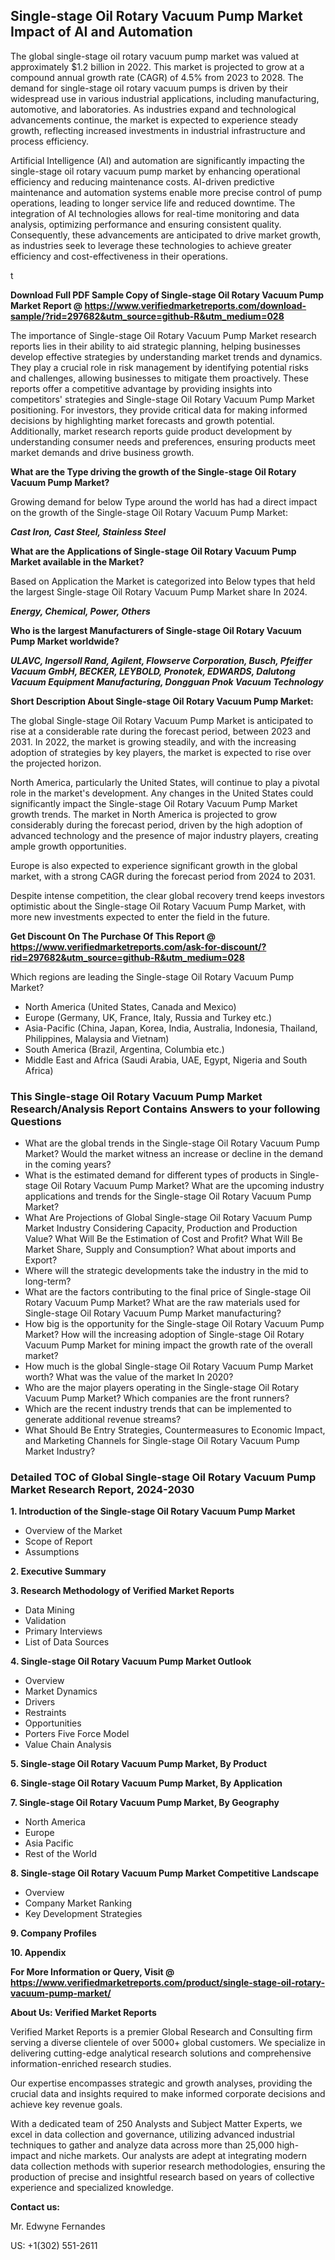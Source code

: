 <h2>Single-stage Oil Rotary Vacuum Pump Market Impact of AI and Automation</h2><p>The global single-stage oil rotary vacuum pump market was valued at approximately $1.2 billion in 2022. This market is projected to grow at a compound annual growth rate (CAGR) of 4.5% from 2023 to 2028. The demand for single-stage oil rotary vacuum pumps is driven by their widespread use in various industrial applications, including manufacturing, automotive, and laboratories. As industries expand and technological advancements continue, the market is expected to experience steady growth, reflecting increased investments in industrial infrastructure and process efficiency.</p><p>Artificial Intelligence (AI) and automation are significantly impacting the single-stage oil rotary vacuum pump market by enhancing operational efficiency and reducing maintenance costs. AI-driven predictive maintenance and automation systems enable more precise control of pump operations, leading to longer service life and reduced downtime. The integration of AI technologies allows for real-time monitoring and data analysis, optimizing performance and ensuring consistent quality. Consequently, these advancements are anticipated to drive market growth, as industries seek to leverage these technologies to achieve greater efficiency and cost-effectiveness in their operations.</p>t</p><p id="" class=""><strong>Download Full PDF Sample Copy of Single-stage Oil Rotary Vacuum Pump Market Report @ <a href="https://www.verifiedmarketreports.com/download-sample/?rid=297682&utm_source=github-R&utm_medium=028" target="_blank">https://www.verifiedmarketreports.com/download-sample/?rid=297682&utm_source=github-R&utm_medium=028</a></strong></p><p>The importance of&nbsp;Single-stage Oil Rotary Vacuum Pump Market research reports lies in their ability to aid strategic planning, helping businesses develop effective strategies by understanding market trends and dynamics. They play a crucial role in risk management by identifying potential risks and challenges, allowing businesses to mitigate them proactively. These reports offer a competitive advantage by providing insights into competitors' strategies and Single-stage Oil Rotary Vacuum Pump Market positioning. For investors, they provide critical data for making informed decisions by highlighting market forecasts and growth potential. Additionally, market research reports guide product development by understanding consumer needs and preferences, ensuring products meet market demands and drive business growth.</p><p><strong>What are the&nbsp;Type driving the growth of the Single-stage Oil Rotary Vacuum Pump Market?</strong></p><p id="" class="">Growing demand for below Type around the world has had a direct impact on the growth of the Single-stage Oil Rotary Vacuum Pump Market:</p><em><strong>Cast Iron, Cast Steel, Stainless Steel</strong></em></p><strong>What are the&nbsp;Applications&nbsp;of Single-stage Oil Rotary Vacuum Pump Market available in the Market?</strong></p><p id="" class="">Based on Application the Market is categorized into Below types that held the largest Single-stage Oil Rotary Vacuum Pump Market share In 2024.</p><em><strong>Energy, Chemical, Power, Others</strong></em></p><strong>Who is the largest Manufacturers of Single-stage Oil Rotary Vacuum Pump Market worldwide?</strong></p><p><em><strong>ULAVC, Ingersoll Rand, Agilent, Flowserve Corporation, Busch, Pfeiffer Vacuum GmbH, BECKER, LEYBOLD, Pronotek, EDWARDS, Dalutong Vacuum Equipment Manufacturing, Dongguan Pnok Vacuum Technology</strong></em></p><p id="" class=""><strong>Short Description About Single-stage Oil Rotary Vacuum Pump Market:</strong></p><p>The global Single-stage Oil Rotary Vacuum Pump Market is anticipated to rise at a considerable rate during the forecast period, between 2023 and 2031. In 2022, the market is growing steadily, and with the increasing adoption of strategies by key players, the market is expected to rise over the projected horizon.</p><p>North America, particularly the United States, will continue to play a pivotal role in the market's development. Any changes in the United States could significantly impact the Single-stage Oil Rotary Vacuum Pump Market growth trends. The market in North America is projected to grow considerably during the forecast period, driven by the high adoption of advanced technology and the presence of major industry players, creating ample growth opportunities.</p><p>Europe is also expected to experience significant growth in the global market, with a strong CAGR during the forecast period from 2024 to 2031.</p><p>Despite intense competition, the clear global recovery trend keeps investors optimistic about the Single-stage Oil Rotary Vacuum Pump Market, with more new investments expected to enter the field in the future.</p><p id="" class=""><strong>Get Discount On The Purchase Of This Report @ <a href="https://www.verifiedmarketreports.com/ask-for-discount/?rid=297682&utm_source=github-R&utm_medium=028" target="_blank">https://www.verifiedmarketreports.com/ask-for-discount/?rid=297682&utm_source=github-R&utm_medium=028</a></strong></p>Which regions are leading the Single-stage Oil Rotary Vacuum Pump Market?</p><ul><li>North America (United States, Canada and Mexico)</li><li>Europe (Germany, UK, France, Italy, Russia and Turkey etc.)</li><li>Asia-Pacific (China, Japan, Korea, India, Australia, Indonesia, Thailand, Philippines, Malaysia and Vietnam)</li><li>South America (Brazil, Argentina, Columbia etc.)</li><li>Middle East and Africa (Saudi Arabia, UAE, Egypt, Nigeria and South Africa)</li></ul><h3 id="" class="">This Single-stage Oil Rotary Vacuum Pump Market Research/Analysis Report Contains Answers to your following Questions</h3><ul><li>What are the global trends in the Single-stage Oil Rotary Vacuum Pump Market? Would the market witness an increase or decline in the demand in the coming years?</li><li>What is the estimated demand for different types of products in Single-stage Oil Rotary Vacuum Pump Market? What are the upcoming industry applications and trends for the Single-stage Oil Rotary Vacuum Pump Market?</li><li>What Are Projections of Global Single-stage Oil Rotary Vacuum Pump Market Industry Considering Capacity, Production and Production Value? What Will Be the Estimation of Cost and Profit? What Will Be Market Share, Supply and Consumption? What about imports and Export?</li><li>Where will the strategic developments take the industry in the mid to long-term?</li><li>What are the factors contributing to the final price of Single-stage Oil Rotary Vacuum Pump Market? What are the raw materials used for Single-stage Oil Rotary Vacuum Pump Market manufacturing?</li><li>How big is the opportunity for the Single-stage Oil Rotary Vacuum Pump Market? How will the increasing adoption of Single-stage Oil Rotary Vacuum Pump Market for mining impact the growth rate of the overall market?</li><li>How much is the global Single-stage Oil Rotary Vacuum Pump Market worth? What was the value of the market In 2020?</li><li>Who are the major players operating in the Single-stage Oil Rotary Vacuum Pump Market? Which companies are the front runners?</li><li>Which are the recent industry trends that can be implemented to generate additional revenue streams?</li><li>What Should Be Entry Strategies, Countermeasures to Economic Impact, and Marketing Channels for Single-stage Oil Rotary Vacuum Pump Market Industry?</li></ul><h3 id="" class="">Detailed TOC of Global Single-stage Oil Rotary Vacuum Pump Market Research Report, 2024-2030</h3><p id="" class=""><strong>1. Introduction of the Single-stage Oil Rotary Vacuum Pump Market</strong></p><ul><li>Overview of the Market</li><li>Scope of Report</li><li>Assumptions</li></ul><p id="" class=""><strong>2. Executive Summary</strong></p><p id="" class=""><strong>3. Research Methodology of Verified Market Reports</strong></p><ul><li>Data Mining</li><li>Validation</li><li>Primary Interviews</li><li>List of Data Sources</li></ul><p id="" class=""><strong>4. Single-stage Oil Rotary Vacuum Pump Market Outlook</strong></p><ul><li>Overview</li><li>Market Dynamics</li><li>Drivers</li><li>Restraints</li><li>Opportunities</li><li>Porters Five Force Model</li><li>Value Chain Analysis</li></ul><p id="" class=""><strong>5. Single-stage Oil Rotary Vacuum Pump Market, By Product</strong></p><p id="" class=""><strong>6. Single-stage Oil Rotary Vacuum Pump Market, By Application</strong></p><p id="" class=""><strong>7. Single-stage Oil Rotary Vacuum Pump Market, By Geography</strong></p><ul><li>North America</li><li>Europe</li><li>Asia Pacific</li><li>Rest of the World</li></ul><p id="" class=""><strong>8. Single-stage Oil Rotary Vacuum Pump Market Competitive Landscape</strong></p><ul><li>Overview</li><li>Company Market Ranking</li><li>Key Development Strategies</li></ul><p id="" class=""><strong>9. Company Profiles</strong></p><p id="" class=""><strong>10. Appendix</strong></p><p id="" class=""><strong>For More Information or Query, Visit @ <a href="https://www.verifiedmarketreports.com/product/single-stage-oil-rotary-vacuum-pump-market/" target="_blank">https://www.verifiedmarketreports.com/product/single-stage-oil-rotary-vacuum-pump-market/</a></strong></p><p id="" class=""><strong>About Us: Verified Market Reports</strong></p><p id="" class="">Verified Market Reports is a premier Global Research and Consulting firm serving a diverse clientele of over 5000+ global customers. We specialize in delivering cutting-edge analytical research solutions and comprehensive information-enriched research studies.</p><p id="" class="">Our expertise encompasses strategic and growth analyses, providing the crucial data and insights required to make informed corporate decisions and achieve key revenue goals.</p><p id="" class="">With a dedicated team of 250 Analysts and Subject Matter Experts, we excel in data collection and governance, utilizing advanced industrial techniques to gather and analyze data across more than 25,000 high-impact and niche markets. Our analysts are adept at integrating modern data collection methods with superior research methodologies, ensuring the production of precise and insightful research based on years of collective experience and specialized knowledge.</p><p id="" class=""><strong>Contact us:</strong></p><p id="" class="">Mr. Edwyne Fernandes</p><p id="" class="">US: +1(302) 551-2611</p>